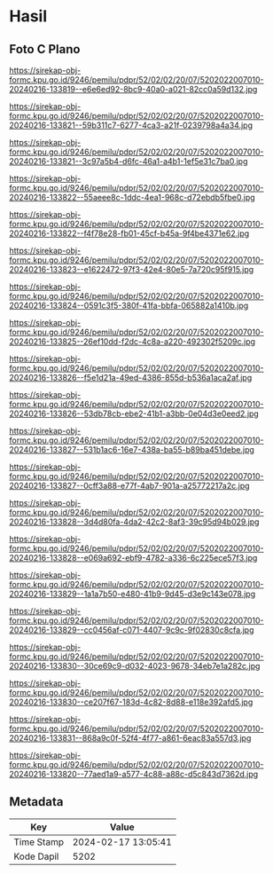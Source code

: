 # Hasil

## Foto C Plano

https://sirekap-obj-formc.kpu.go.id/9246/pemilu/pdpr/52/02/02/20/07/5202022007010-20240216-133819--e6e6ed92-8bc9-40a0-a021-82cc0a59d132.jpg

https://sirekap-obj-formc.kpu.go.id/9246/pemilu/pdpr/52/02/02/20/07/5202022007010-20240216-133821--59b311c7-6277-4ca3-a21f-0239798a4a34.jpg

https://sirekap-obj-formc.kpu.go.id/9246/pemilu/pdpr/52/02/02/20/07/5202022007010-20240216-133821--3c97a5b4-d6fc-46a1-a4b1-1ef5e31c7ba0.jpg

https://sirekap-obj-formc.kpu.go.id/9246/pemilu/pdpr/52/02/02/20/07/5202022007010-20240216-133822--55aeee8c-1ddc-4ea1-968c-d72ebdb5fbe0.jpg

https://sirekap-obj-formc.kpu.go.id/9246/pemilu/pdpr/52/02/02/20/07/5202022007010-20240216-133822--f4f78e28-fb01-45cf-b45a-9f4be4371e62.jpg

https://sirekap-obj-formc.kpu.go.id/9246/pemilu/pdpr/52/02/02/20/07/5202022007010-20240216-133823--e1622472-97f3-42e4-80e5-7a720c95f915.jpg

https://sirekap-obj-formc.kpu.go.id/9246/pemilu/pdpr/52/02/02/20/07/5202022007010-20240216-133824--0591c3f5-380f-41fa-bbfa-065882a1410b.jpg

https://sirekap-obj-formc.kpu.go.id/9246/pemilu/pdpr/52/02/02/20/07/5202022007010-20240216-133825--26ef10dd-f2dc-4c8a-a220-492302f5209c.jpg

https://sirekap-obj-formc.kpu.go.id/9246/pemilu/pdpr/52/02/02/20/07/5202022007010-20240216-133826--f5e1d21a-49ed-4386-855d-b536a1aca2af.jpg

https://sirekap-obj-formc.kpu.go.id/9246/pemilu/pdpr/52/02/02/20/07/5202022007010-20240216-133826--53db78cb-ebe2-41b1-a3bb-0e04d3e0eed2.jpg

https://sirekap-obj-formc.kpu.go.id/9246/pemilu/pdpr/52/02/02/20/07/5202022007010-20240216-133827--531b1ac6-16e7-438a-ba55-b89ba451debe.jpg

https://sirekap-obj-formc.kpu.go.id/9246/pemilu/pdpr/52/02/02/20/07/5202022007010-20240216-133827--0cff3a88-e77f-4ab7-901a-a25772217a2c.jpg

https://sirekap-obj-formc.kpu.go.id/9246/pemilu/pdpr/52/02/02/20/07/5202022007010-20240216-133828--3d4d80fa-4da2-42c2-8af3-39c95d94b029.jpg

https://sirekap-obj-formc.kpu.go.id/9246/pemilu/pdpr/52/02/02/20/07/5202022007010-20240216-133828--e069a692-ebf9-4782-a336-6c225ece57f3.jpg

https://sirekap-obj-formc.kpu.go.id/9246/pemilu/pdpr/52/02/02/20/07/5202022007010-20240216-133829--1a1a7b50-e480-41b9-9d45-d3e9c143e078.jpg

https://sirekap-obj-formc.kpu.go.id/9246/pemilu/pdpr/52/02/02/20/07/5202022007010-20240216-133829--cc0456af-c071-4407-9c9c-9f02830c8cfa.jpg

https://sirekap-obj-formc.kpu.go.id/9246/pemilu/pdpr/52/02/02/20/07/5202022007010-20240216-133830--30ce69c9-d032-4023-9678-34eb7e1a282c.jpg

https://sirekap-obj-formc.kpu.go.id/9246/pemilu/pdpr/52/02/02/20/07/5202022007010-20240216-133830--ce207f67-183d-4c82-8d88-e118e392afd5.jpg

https://sirekap-obj-formc.kpu.go.id/9246/pemilu/pdpr/52/02/02/20/07/5202022007010-20240216-133831--868a9c0f-52f4-4f77-a861-6eac83a557d3.jpg

https://sirekap-obj-formc.kpu.go.id/9246/pemilu/pdpr/52/02/02/20/07/5202022007010-20240216-133820--77aed1a9-a577-4c88-a88c-d5c843d7362d.jpg


## Metadata

| Key        | Value               |
| ---------- | ------------------- |
| Time Stamp | 2024-02-17 13:05:41 |
| Kode Dapil | 5202                |



